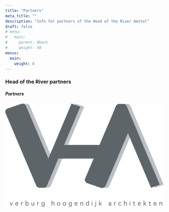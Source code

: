 ```yaml
---
title: "Partners"
meta_title: ""
description: "Info for partners of the Head of the River Amstel"
draft: false
# menu:
#   main:
#     parent: About
#     weight: 50
menus: 
  main:
    weight: 6
---
```

### Head of the River partners

<div class="bg-theme-light dark:bg-darkmode-theme-light rounded partners">
<div class="partners_logo_grid">
  <h5><span>Partners</span></h5>
  <div class="partners_grid_items">
    <!-- <div class="partners_grid_item">
      <a href="https://www.roeigoed.nl" target="_blank">
        <img src="images/partnerlogos/RG_Final_A _500w.png" caption="" alt="Roeigoed">
      </a>
    </div> -->
    <div class="partners_grid_item">
      <a href="http://www.vharch.nl" target="_blank">
        <img src="images/partnerlogos/Logo_VHA_ned.png" caption="" alt="VHARCH">
      </a>
    </div>
  </div>
</div>
</div>


